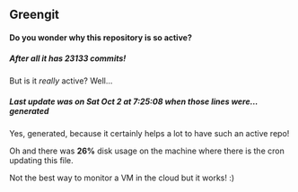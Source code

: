 ## Greengit

#### Do you wonder why this repository is so active?

##### After all it has 23133 commits!

But is it *really* active? Well...

##### Last update was on Sat Oct 2 at 7:25:08 when those lines were... generated

Yes, generated, because it certainly helps a lot to have such an active repo!

Oh and there was **26%** disk usage on the machine
where there is the cron updating this file.

Not the best way to monitor a VM in the cloud but it works! :)
